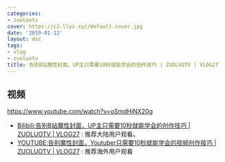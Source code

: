 ```yaml
---
categories:
- zuoluotv
cover: https://c2.llyz.xyz/default.cover.jpg
date: '2019-01-12'
layout: doc
tags:
- vlog
- zuoluotv
title: 告别B站魔性封面，UP主只需要10秒就能学会的创作技巧 | ZUOLUOTV | VLOG27
---
```


## 视频

https://www.youtube.com/watch?v=oSmdHjNX20g

- [Bilibili:告别B站魔性封面，UP主只需要10秒就能学会的创作技巧 | ZUOLUOTV | VLOG27](https://www.bilibili.com/video/av39113635/) : 推荐大陆用户观看。
- [YOUTUBE:告别魔性封面，Youtuber只需要10秒就能学会的视频创作技巧 | ZUOLUOTV | VLOG27](https://www.youtube.com/watch?v=oSmdHjNX20g) : 推荐海外用户观看
